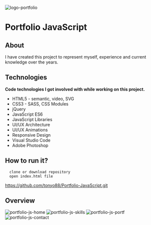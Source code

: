 ![logo-portfolio](https://user-images.githubusercontent.com/45981967/80264408-ea9ac400-8648-11ea-85be-1a8758810e29.png)

Portfolio JavaScript
===

About
---
I have created this project to represent myself, experience and current knowledge over the years.

Technologies
---
**Code technologies I got involved with while working on this project.**
* HTML5 - semantic, video, SVG
* CSS3 - SASS, CSS Modules
* jQuery
* JavaScript ES6
* JavaScript Libraries
* UI/UX Architecture
* UI/UX Animations
* Responsive Design
* Visual Studio Code
* Adobe Photoshop

How to run it?
---
```
  clone or download repository
  open index.html file 
```
https://github.com/tonyo88/Portfolio-JavaScript.git

Overview
---

![portfolio-js-home](https://user-images.githubusercontent.com/45981967/80311052-65232b00-8792-11ea-9129-891b5a98f629.png)
![portfolio-js-skills](https://user-images.githubusercontent.com/45981967/80311056-6a807580-8792-11ea-96c6-bd4402a8bf83.png)
![portfolio-js-portf](https://user-images.githubusercontent.com/45981967/80311057-6d7b6600-8792-11ea-9de8-19f3fc1adf78.png)
![portfolio-js-contact](https://user-images.githubusercontent.com/45981967/80311060-6f452980-8792-11ea-9f81-bde3f55ee87f.png)

